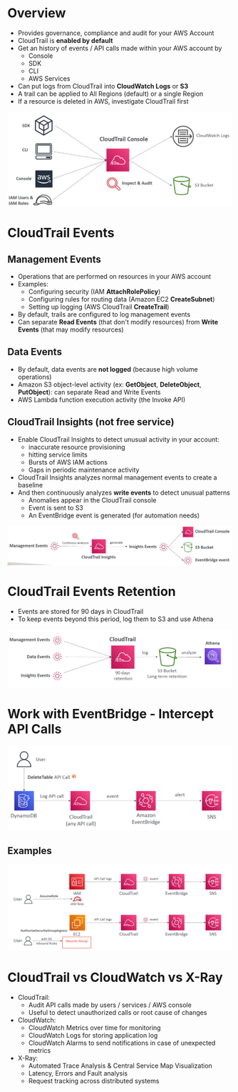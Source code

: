 # Overview

- Provides governance, compliance and audit for your AWS Account
- CloudTrail is **enabled by default**
- Get an history of events / API calls made within your AWS account by
  - Console
  - SDK
  - CLI
  - AWS Services
- Can put logs from CloudTrail into **CloudWatch Logs** or **S3**
- A trail can be applied to All Regions (default) or a single Region
- If a resource is deleted in AWS, investigate CloudTrail first

![](./cloudtrail-overview.png)

# CloudTrail Events

## Management Events

- Operations that are performed on resources in your AWS account
- Examples:
  - Configuring security (IAM **AttachRolePolicy**)
  - Configuring rules for routing data (Amazon EC2 **CreateSubnet**)
  - Setting up logging (AWS CloudTrail **CreateTrail**)
- By default, trails are configured to log management events
- Can separate **Read Events** (that don't modify resources) from **Write Events** (that may modify resources)

## Data Events

- By default, data events are **not logged** (because high volume operations)
- Amazon S3 object-level activity (ex: **GetObject**, **DeleteObject**, **PutObject**): can separate Read and Write Events
- AWS Lambda function execution activity (the Invoke API)

## CloudTrail Insights (not free service)

- Enable CloudTrail Insights to detect unusual activity in your account:
  - inaccurate resource provisioning
  - hitting service limits
  - Bursts of AWS IAM actions
  - Gaps in periodic maintenance activity
- CloudTrail Insights analyzes normal management events to create a baseline
- And then continuously analyzes **write events** to detect unusual patterns
  - Anomalies appear in the CloudTrail console
  - Event is sent to S3
  - An EventBridge event is generated (for automation needs)

![](./cloudtrail-insights.png)

# CloudTrail Events Retention

- Events are stored for 90 days in CloudTrail
- To keep events beyond this period, log them to S3 and use Athena

![](./longer-retention.png)

# Work with EventBridge - Intercept API Calls

![](./cloudtrail-eventbridge-overview.png)

## Examples

![](./cloudtrail-eventbridge-examples.png)

# CloudTrail vs CloudWatch vs X-Ray

- CloudTrail:
  - Audit API calls made by users / services / AWS console
  - Useful to detect unauthorized calls or root cause of changes
- CloudWatch:
  - CloudWatch Metrics over time for monitoring
  - CloudWatch Logs for storing application log
  - CloudWatch Alarms to send notifications in case of unexpected metrics
- X-Ray:
  - Automated Trace Analysis & Central Service Map Visualization
  - Latency, Errors and Fault analysis
  - Request tracking across distributed systems
